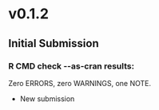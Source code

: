 # v0.1.2

## Initial Submission 

### R CMD check --as-cran results:

Zero ERRORS, zero WARNINGS, one NOTE.

* New submission 


